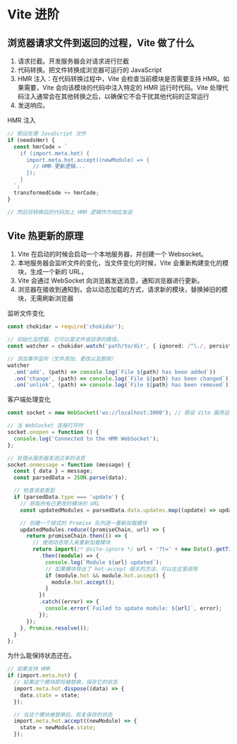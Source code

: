 # Vite 进阶

## 浏览器请求文件到返回的过程，Vite 做了什么

1. 请求拦截。开发服务器会对请求进行拦截
2. 代码转换。把文件转换成浏览器可运行的 JavaScript
3. HMR 注入：在代码转换过程中，Vite 会检查当前模块是否需要支持 HMR。如果需要，Vite 会向该模块的代码中注入特定的 HMR 运行时代码。Vite 处理代码注入通常会在其他转换之后，以确保它不会干扰其他代码的正常运行
4. 发送响应。

HMR 注入

```typescript
// 假设处理 JavaScript 文件
if (needsHmr) {
  const hmrCode = `
    if (import.meta.hot) {
      import.meta.hot.accept((newModule) => {
        // HMR 更新逻辑...
      });
    }
  `;
  transformedCode += hmrCode;
}

// 然后将转换后的代码加上 HMR 逻辑作为响应发送
```

## Vite 热更新的原理

1. Vite 在启动的时候会启动一个本地服务器，并创建一个 Websocket。
2. 本地服务器会监听文件的变化，当文件变化的时候，Vite 会重新构建变化的模块，生成一个新的 URL，
3. Vite 会通过 WebSocket 向浏览器发送消息，通知浏览器进行更新。
4. 浏览器在接收到通知到，会以动态加载的方式，请求新的模块，替换掉旧的模块，无需刷新浏览器

监听文件变化

```typescript
const chokidar = require('chokidar');

// 初始化监控器，它可以是文件或目录的路径。
const watcher = chokidar.watch('path/to/dir', { ignored: /^\./, persistent: true });

// 添加事件监听（文件添加、更改以及删除）
watcher
  .on('add', (path) => console.log(`File ${path} has been added`))
  .on('change', (path) => console.log(`File ${path} has been changed`))
  .on('unlink', (path) => console.log(`File ${path} has been removed`));
```

客户端处理变化

```typescript
const socket = new WebSocket('ws://localhost:3000'); // 假设 Vite 服务运行在 3000 端口

// 当 WebSocket 连接打开时
socket.onopen = function () {
  console.log('Connected to the HMR WebSocket');
};

// 处理从服务器发送过来的消息
socket.onmessage = function (message) {
  const { data } = message;
  const parsedData = JSON.parse(data);

  // 检查消息类型
  if (parsedData.type === 'update') {
    // 获取所有已更改的模块的 URL
    const updatedModules = parsedData.data.updates.map((update) => update.url);

    // 创建一个链式的 Promise 队列逐一重新加载模块
    updatedModules.reduce((promiseChain, url) => {
      return promiseChain.then(() => {
        // 使用动态导入来重新加载模块
        return import(/* @vite-ignore */ url + '?t=' + new Date().getTime())
          .then((module) => {
            console.log(`Module ${url} updated`);
            // 如果模块导出了 hot-accept 相关的方法，可以在这里调用
            if (module.hot && module.hot.accept) {
              module.hot.accept();
            }
          })
          .catch((error) => {
            console.error(`Failed to update module: ${url}`, error);
          });
      });
    }, Promise.resolve());
  }
};
```

为什么能保持状态还在。

```typescript
// 如果支持 HMR
if (import.meta.hot) {
  // 如果这个模块即将被替换，保存它的状态
  import.meta.hot.dispose((data) => {
    data.state = state;
  });

  // 当这个模块被替换后，恢复保存的状态
  import.meta.hot.accept((newModule) => {
    state = newModule.state;
  });
```
